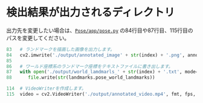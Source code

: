# 検出結果が出力されるディレクトリ

出力先を変更したい場合は、[`Pose/app/pose.py`](https://github.com/AO2324-00/MediaPipe-Docker/blob/main/Pose/app/pose.py) の84行目や87行目、115行目のパスを変更してください。
```python
83   # ランドマークを描画した画像を出力します。
84   cv2.imwrite('./output/annotated_image' + str(index) + '.png', annotated_image)
85
86   # ワールド座標系のランドマーク座標をテキストファイルに書き出します。
87   with open('./output/world_lamdmarls_' + str(index) + '.txt', mode='w') as file:
88      file.write(str(landmarks.pose_world_landmarks))

114  # VideoWriterを作成します。
115  video = cv2.VideoWriter('./output/annotated_video.mp4', fmt, fps, (width, height))
```